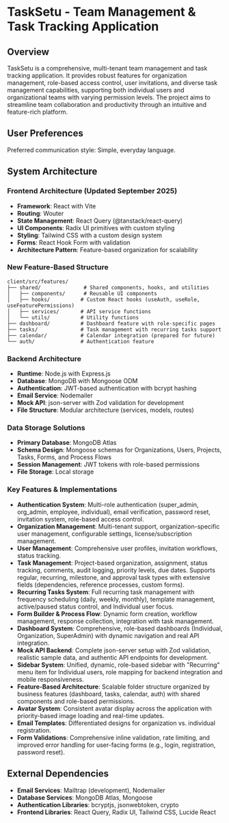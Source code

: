 # TaskSetu - Team Management & Task Tracking Application

## Overview

TaskSetu is a comprehensive, multi-tenant team management and task tracking application. It provides robust features for organization management, role-based access control, user invitations, and diverse task management capabilities, supporting both individual users and organizational teams with varying permission levels. The project aims to streamline team collaboration and productivity through an intuitive and feature-rich platform.

## User Preferences

Preferred communication style: Simple, everyday language.

## System Architecture

### Frontend Architecture (Updated September 2025)
- **Framework**: React with Vite
- **Routing**: Wouter
- **State Management**: React Query (@tanstack/react-query)
- **UI Components**: Radix UI primitives with custom styling
- **Styling**: Tailwind CSS with a custom design system
- **Forms**: React Hook Form with validation
- **Architecture Pattern**: Feature-based organization for scalability

### New Feature-Based Structure
```
client/src/features/
├── shared/              # Shared components, hooks, and utilities
│   ├── components/      # Reusable UI components  
│   ├── hooks/          # Custom React hooks (useAuth, useRole, useFeaturePermissions)
│   ├── services/       # API service functions
│   └── utils/          # Utility functions
├── dashboard/          # Dashboard feature with role-specific pages
├── tasks/              # Task management with recurring tasks support  
├── calendar/           # Calendar integration (prepared for future)
└── auth/               # Authentication feature
```

### Backend Architecture
- **Runtime**: Node.js with Express.js
- **Database**: MongoDB with Mongoose ODM
- **Authentication**: JWT-based authentication with bcrypt hashing
- **Email Service**: Nodemailer
- **Mock API**: json-server with Zod validation for development
- **File Structure**: Modular architecture (services, models, routes)

### Data Storage Solutions
- **Primary Database**: MongoDB Atlas
- **Schema Design**: Mongoose schemas for Organizations, Users, Projects, Tasks, Forms, and Process Flows
- **Session Management**: JWT tokens with role-based permissions
- **File Storage**: Local storage

### Key Features & Implementations
- **Authentication System**: Multi-role authentication (super_admin, org_admin, employee, individual), email verification, password reset, invitation system, role-based access control.
- **Organization Management**: Multi-tenant support, organization-specific user management, configurable settings, license/subscription management.
- **User Management**: Comprehensive user profiles, invitation workflows, status tracking.
- **Task Management**: Project-based organization, assignment, status tracking, comments, audit logging, priority levels, due dates. Supports regular, recurring, milestone, and approval task types with extensive fields (dependencies, reference processes, custom forms).
- **Recurring Tasks System**: Full recurring task management with frequency scheduling (daily, weekly, monthly), template management, active/paused status control, and Individual user focus.
- **Form Builder & Process Flow**: Dynamic form creation, workflow management, response collection, integration with task management.
- **Dashboard System**: Comprehensive, role-based dashboards (Individual, Organization, SuperAdmin) with dynamic navigation and real API integration.
- **Mock API Backend**: Complete json-server setup with Zod validation, realistic sample data, and authentic API endpoints for development.
- **Sidebar System**: Unified, dynamic, role-based sidebar with "Recurring" menu item for Individual users, role mapping for backend integration and mobile responsiveness.
- **Feature-Based Architecture**: Scalable folder structure organized by business features (dashboard, tasks, calendar, auth) with shared components and role-based permissions.
- **Avatar System**: Consistent avatar display across the application with priority-based image loading and real-time updates.
- **Email Templates**: Differentiated designs for organization vs. individual registration.
- **Form Validations**: Comprehensive inline validation, rate limiting, and improved error handling for user-facing forms (e.g., login, registration, password reset).

## External Dependencies

- **Email Services**: Mailtrap (development), Nodemailer
- **Database Services**: MongoDB Atlas, Mongoose
- **Authentication Libraries**: bcryptjs, jsonwebtoken, crypto
- **Frontend Libraries**: React Query, Radix UI, Tailwind CSS, Lucide React
